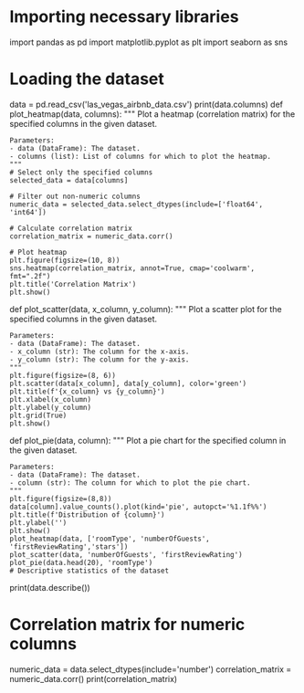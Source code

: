 # Importing necessary libraries
import pandas as pd
import matplotlib.pyplot as plt
import seaborn as sns
# Loading the dataset
data = pd.read_csv('las_vegas_airbnb_data.csv')
print(data.columns)
def plot_heatmap(data, columns):
    """
    Plot a heatmap (correlation matrix) for the specified columns in the given dataset.

    Parameters:
    - data (DataFrame): The dataset.
    - columns (list): List of columns for which to plot the heatmap.
    """
    # Select only the specified columns
    selected_data = data[columns]
    
    # Filter out non-numeric columns
    numeric_data = selected_data.select_dtypes(include=['float64', 'int64'])

    # Calculate correlation matrix
    correlation_matrix = numeric_data.corr()

    # Plot heatmap
    plt.figure(figsize=(10, 8))
    sns.heatmap(correlation_matrix, annot=True, cmap='coolwarm', fmt=".2f")
    plt.title('Correlation Matrix')
    plt.show()
def plot_scatter(data, x_column, y_column):
    """
    Plot a scatter plot for the specified columns in the given dataset.

    Parameters:
    - data (DataFrame): The dataset.
    - x_column (str): The column for the x-axis.
    - y_column (str): The column for the y-axis.
    """
    plt.figure(figsize=(8, 6))
    plt.scatter(data[x_column], data[y_column], color='green')
    plt.title(f'{x_column} vs {y_column}')
    plt.xlabel(x_column)
    plt.ylabel(y_column)
    plt.grid(True)
    plt.show()

def plot_pie(data, column):
    """
    Plot a pie chart for the specified column in the given dataset.

    Parameters:
    - data (DataFrame): The dataset.
    - column (str): The column for which to plot the pie chart.
    """
    plt.figure(figsize=(8,8))
    data[column].value_counts().plot(kind='pie', autopct='%1.1f%%')
    plt.title(f'Distribution of {column}')
    plt.ylabel('')
    plt.show()
    plot_heatmap(data, ['roomType', 'numberOfGuests', 'firstReviewRating','stars'])
    plot_scatter(data, 'numberOfGuests', 'firstReviewRating')
    plot_pie(data.head(20), 'roomType')
    # Descriptive statistics of the dataset
print(data.describe())
# Correlation matrix for numeric columns
numeric_data = data.select_dtypes(include='number')
correlation_matrix = numeric_data.corr()
print(correlation_matrix)
